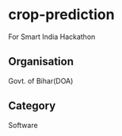 # crop-prediction
For Smart India Hackathon

## Organisation
Govt. of Bihar(DOA)

## Category
Software
